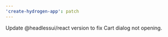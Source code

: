 ```yaml
---
'create-hydrogen-app': patch
---
```


Update @headlessui/react version to fix Cart dialog not opening.
